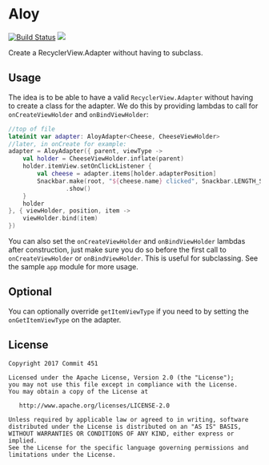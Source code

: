 # Aloy

[![Build Status](https://travis-ci.org/Commit451/Aloy.svg?branch=master)](https://travis-ci.org/Commit451/Aloy) [![](https://jitpack.io/v/Commit451/Aloy.svg)](https://jitpack.io/#Commit451/Aloy)

Create a RecyclerView.Adapter without having to subclass.

## Usage
The idea is to be able to have a valid `RecyclerView.Adapter` without having to create a class for the adapter. We do this by providing lambdas to call for `onCreateViewHolder` and `onBindViewHolder`:
```kotlin
//top of file
lateinit var adapter: AloyAdapter<Cheese, CheeseViewHolder>
//later, in onCreate for example:
adapter = AloyAdapter({ parent, viewType ->
    val holder = CheeseViewHolder.inflate(parent)
    holder.itemView.setOnClickListener {
        val cheese = adapter.items[holder.adapterPosition]
        Snackbar.make(root, "${cheese.name} clicked", Snackbar.LENGTH_SHORT)
                .show()
    }
    holder
}, { viewHolder, position, item ->
    viewHolder.bind(item)
})
```
You can also set the `onCreateViewHolder` and `onBindViewHolder` lambdas after construction, just make sure you do so before the first call to `onCreateViewHolder` or `onBindViewHolder`. This is useful for subclassing.
See the sample `app` module for more usage.

## Optional
You can optionally override `getItemViewType` if you need to by setting the `onGetItemViewType` on the adapter.

License
--------

    Copyright 2017 Commit 451

    Licensed under the Apache License, Version 2.0 (the "License");
    you may not use this file except in compliance with the License.
    You may obtain a copy of the License at

       http://www.apache.org/licenses/LICENSE-2.0

    Unless required by applicable law or agreed to in writing, software
    distributed under the License is distributed on an "AS IS" BASIS,
    WITHOUT WARRANTIES OR CONDITIONS OF ANY KIND, either express or implied.
    See the License for the specific language governing permissions and
    limitations under the License.
